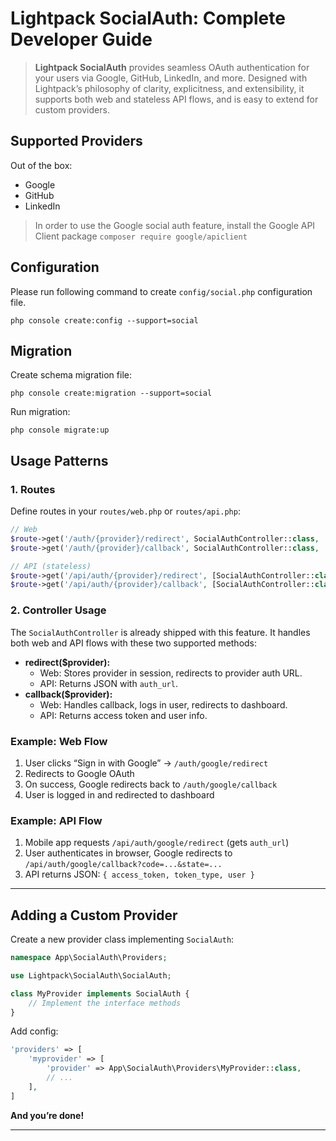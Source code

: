 # Lightpack SocialAuth: Complete Developer Guide

> **Lightpack SocialAuth** provides seamless OAuth authentication for your users via Google, GitHub, LinkedIn, and more. Designed with Lightpack’s philosophy of clarity, explicitness, and extensibility, it supports both web and stateless API flows, and is easy to extend for custom providers.

## Supported Providers
Out of the box:
- Google
- GitHub
- LinkedIn


> In order to use the Google social auth feature, install the Google API Client package `composer require google/apiclient`

## Configuration

Please run following command to create `config/social.php` configuration file.

```cli
php console create:config --support=social
```

## Migration

Create schema migration file:

```cli
php console create:migration --support=social
```

Run migration:

```cli
php console migrate:up
```

## Usage Patterns

### 1. Routes
Define routes in your `routes/web.php` or `routes/api.php`:
```php
// Web
$route->get('/auth/{provider}/redirect', SocialAuthController::class, 'redirect');
$route->get('/auth/{provider}/callback', SocialAuthController::class, 'callback');

// API (stateless)
$route->get('/api/auth/{provider}/redirect', [SocialAuthController::class, 'redirect']);
$route->get('/api/auth/{provider}/callback', [SocialAuthController::class, 'callback']);
```

### 2. Controller Usage
The `SocialAuthController` is already shipped with this feature. It handles both web and API flows with these two supported methods:
- **redirect($provider):**
    - Web: Stores provider in session, redirects to provider auth URL.
    - API: Returns JSON with `auth_url`.
- **callback($provider):**
    - Web: Handles callback, logs in user, redirects to dashboard.
    - API: Returns access token and user info.

### Example: Web Flow
1. User clicks “Sign in with Google” → `/auth/google/redirect`
2. Redirects to Google OAuth
3. On success, Google redirects back to `/auth/google/callback`
4. User is logged in and redirected to dashboard

### Example: API Flow
1. Mobile app requests `/api/auth/google/redirect` (gets `auth_url`)
2. User authenticates in browser, Google redirects to `/api/auth/google/callback?code=...&state=...`
3. API returns JSON: `{ access_token, token_type, user }`

---

## Adding a Custom Provider

Create a new provider class implementing `SocialAuth`:
   
```php
namespace App\SocialAuth\Providers;

use Lightpack\SocialAuth\SocialAuth;

class MyProvider implements SocialAuth {
    // Implement the interface methods
}
```

Add config:
   
```php
'providers' => [
    'myprovider' => [
        'provider' => App\SocialAuth\Providers\MyProvider::class,
        // ... 
    ],
]
```

**And you’re done!**

---